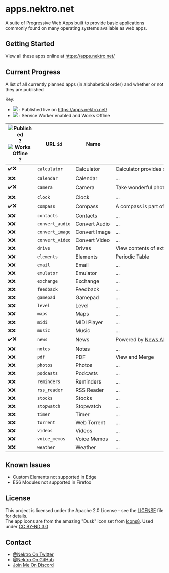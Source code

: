 [pub]: https://png.icons8.com/color/24/000000/domain.png
[swe]: https://png.icons8.com/color/24/000000/wifi-off.png

# apps.nektro.net
A suite of Progressive Web Apps built to provide basic applications commonly found on many operating systems available as web apps.

## Getting Started
View all these apps online at https://apps.nektro.net/

## Current Progress
A list of all currently planned apps (in alphabetical order) and whether or not they are published

Key:
- ![][pub] : Published live on https://apps.nektro.net/
- ![][swe] : Service Worker enabled and Works Offline

<style>
td { white-space:nowrap; }
</style>

| ![Published][pub]? ![Works Offine][swe]? | URL `id` | Name | Description |
| ---------- | ---- | ---- | ----------- |
| ✔️❌ | `calculator`    | Calculator    | Calculator provides simple mathematical functions in a beautiful web app. |
| ❌❌ | `calendar`      | Calendar      | ... |
| ✔️❌ | `camera`        | Camera        | Take wonderful photos right from the web. |
| ❌❌ | `clock`         | Clock         | ... |
| ✔️❌ | `compass`       | Compass       | A compass is part of the essential outdoors toolkit. With this web app, you can now have one. |
| ❌❌ | `contacts`      | Contacts      | ... |
| ❌❌ | `convert_audio` | Convert Audio | ... |
| ❌❌ | `convert_image` | Convert Image | ... |
| ❌❌ | `convert_video` | Convert Video | ... |
| ❌❌ | `drive`         | Drives        | View contents of external drives (flash drives, sd cards, etc) |
| ❌❌ | `elements`      | Elements      | Periodic Table |
| ❌❌ | `email`         | Email         | ... |
| ❌❌ | `emulator`      | Emulator      | ... |
| ❌❌ | `exchange`      | Exchange      | ... |
| ❌❌ | `feedback`      | Feedback      | ... |
| ❌❌ | `gamepad`       | Gamepad       | ... |
| ❌❌ | `level`         | Level         | ... |
| ❌❌ | `maps`          | Maps          | ... |
| ❌❌ | `midi`          | MIDI Player   | ... |
| ❌❌ | `music`         | Music         | ... |
| ✔️❌ | `news`          | News          | Powered by [News API](https://newsapi.org/). Get breaking news headlines, and search for articles from over 5,000 news sources and blogs. |
| ❌❌ | `notes`         | Notes         | ... |
| ❌❌ | `pdf`           | PDF           | View and Merge |
| ❌❌ | `photos`        | Photos        | ... |
| ❌❌ | `podcasts`      | Podcasts      | ... |
| ❌❌ | `reminders`     | Reminders     | ... |
| ❌❌ | `rss_reader`    | RSS Reader    | ... |
| ❌❌ | `stocks`        | Stocks        | ... |
| ❌❌ | `stopwatch`     | Stopwatch     | ... |
| ❌❌ | `timer`         | Timer         | ... |
| ❌❌ | `torrent`       | Web Torrent   | ... |
| ❌❌ | `videos`        | Videos        | ... |
| ❌❌ | `voice_memos`   | Voice Memos   | ... |
| ❌❌ | `weather`       | Weather       | ... |

## Known Issues
- Custom Elements not supported in Edge
- ES6 Modules not supported in Firefox

## License
This project is licensed under the Apache 2.0 License - see the [LICENSE](LICENSE) file for details.  
The app icons are from the amazing "Dusk" icon set from [Icons8](https://icons8.com/). Used under [CC BY-ND 3.0](https://creativecommons.org/licenses/by-nd/3.0/)

## Contact
- [@Nektro On Twitter](https://twitter.com/Nektro)
- [@Nektro On GitHub](https://github.com/Nektro)
- [Join Me On Discord](https://discord.gg/beUGrGk)

